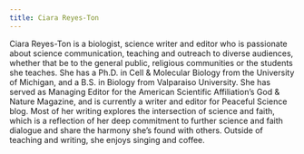 ```yaml
---
title: Ciara Reyes-Ton
---
```

Ciara Reyes-Ton is a biologist, science writer and editor who is passionate about science communication, teaching and outreach to diverse audiences, whether that be to the general public, religious communities or the students she teaches. She has a Ph.D. in Cell & Molecular Biology from the University of Michigan, and a B.S. in Biology from Valparaiso University. She has served as Managing Editor for the American Scientific Affiliation’s God & Nature Magazine, and is currently a writer and editor for Peaceful Science blog.  Most of her writing explores the intersection of science and faith, which is a reflection of her deep commitment to further science and faith dialogue and share the harmony she’s found with others. Outside of teaching and writing, she enjoys singing and coffee.
